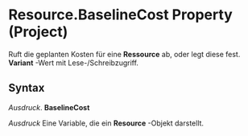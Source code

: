 
# Resource.BaselineCost Property (Project)

Ruft die geplanten Kosten für eine  **Ressource** ab, oder legt diese fest. **Variant** -Wert mit Lese-/Schreibzugriff.


## Syntax

 _Ausdruck_. **BaselineCost**

 _Ausdruck_ Eine Variable, die ein **Resource** -Objekt darstellt.

